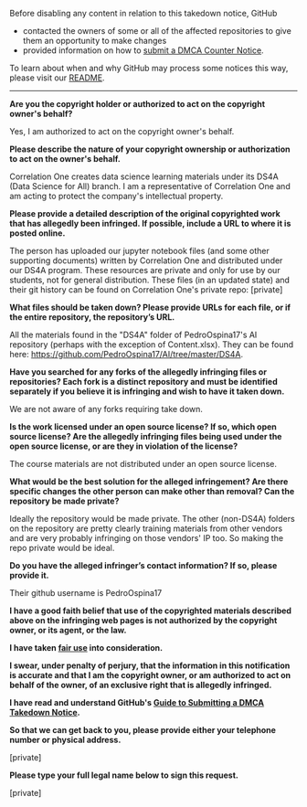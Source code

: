 Before disabling any content in relation to this takedown notice, GitHub
- contacted the owners of some or all of the affected repositories to give them an opportunity to make changes
- provided information on how to [submit a DMCA Counter Notice](https://docs.github.com/en/articles/guide-to-submitting-a-dmca-counter-notice).

To learn about when and why GitHub may process some notices this way, please visit our [README](https://github.com/github/dmca/blob/master/README.md).

---

**Are you the copyright holder or authorized to act on the copyright owner's behalf?**

Yes, I am authorized to act on the copyright owner's behalf.

**Please describe the nature of your copyright ownership or authorization to act on the owner's behalf.**

Correlation One creates data science learning materials under its DS4A (Data Science for All) branch. I am a representative of Correlation One and am acting to protect the company's intellectual property.

**Please provide a detailed description of the original copyrighted work that has allegedly been infringed. If possible, include a URL to where it is posted online.**

The person has uploaded our jupyter notebook files (and some other supporting documents) written by Correlation One and distributed under our DS4A program. These resources are private and only for use by our students, not for general distribution. These files (in an updated state) and their git history can be found on Correlation One's private repo: [private]

**What files should be taken down? Please provide URLs for each file, or if the entire repository, the repository’s URL.**

All the materials found in the "DS4A" folder of PedroOspina17's AI repository (perhaps with the exception of Content.xlsx). They can be found here: https://github.com/PedroOspina17/AI/tree/master/DS4A.

**Have you searched for any forks of the allegedly infringing files or repositories? Each fork is a distinct repository and must be identified separately if you believe it is infringing and wish to have it taken down.**

We are not aware of any forks requiring take down.

**Is the work licensed under an open source license? If so, which open source license? Are the allegedly infringing files being used under the open source license, or are they in violation of the license?**

The course materials are not distributed under an open source license.

**What would be the best solution for the alleged infringement? Are there specific changes the other person can make other than removal? Can the repository be made private?**

Ideally the repository would be made private. The other (non-DS4A) folders on the repository are pretty clearly training materials from other vendors and are very probably infringing on those vendors' IP too. So making the repo private would be ideal.

**Do you have the alleged infringer’s contact information? If so, please provide it.**

Their github username is PedroOspina17

**I have a good faith belief that use of the copyrighted materials described above on the infringing web pages is not authorized by the copyright owner, or its agent, or the law.**

**I have taken <a href="https://www.lumendatabase.org/topics/22">fair use</a> into consideration.**

**I swear, under penalty of perjury, that the information in this notification is accurate and that I am the copyright owner, or am authorized to act on behalf of the owner, of an exclusive right that is allegedly infringed.**

**I have read and understand GitHub's <a href="https://docs.github.com/articles/guide-to-submitting-a-dmca-takedown-notice/">Guide to Submitting a DMCA Takedown Notice</a>.**

**So that we can get back to you, please provide either your telephone number or physical address.**

[private]

**Please type your full legal name below to sign this request.**

[private]
